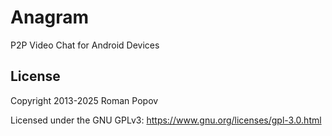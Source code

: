 # Anagram
P2P Video Chat for Android Devices
<br>

## License

Copyright 2013-2025 Roman Popov

Licensed under the GNU GPLv3: https://www.gnu.org/licenses/gpl-3.0.html
